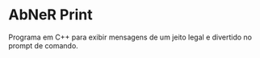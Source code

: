# AbNeR Print

Programa em C++ para exibir mensagens de um jeito legal e divertido no prompt de comando.



